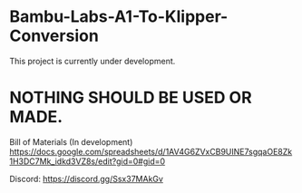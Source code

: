 # Bambu-Labs-A1-To-Klipper-Conversion

This project is currently under development.
# NOTHING SHOULD BE USED OR MADE.

Bill of Materials (In development)
https://docs.google.com/spreadsheets/d/1AV4G6ZVxCB9UINE7sgqaOE8Zk1H3DC7Mk_idkd3VZ8s/edit?gid=0#gid=0


Discord:
https://discord.gg/Ssx37MAkGv
